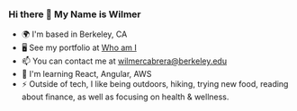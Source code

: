 ### Hi there 👋 My Name is Wilmer

<!--
**wilmer-1/wilmer-1** is a ✨ _special_ ✨ repository because its `README.md` (this file) appears on your GitHub profile.

Here are some ideas to get you started:

- 🔭 I’m currently working on ...
- 🌱 I’m currently learning ...
- 👯 I’m looking to collaborate on ...
- 🤔 I’m looking for help with ...
- 💬 Ask me about ...
- 📫 How to reach me: ...
- 😄 Pronouns: ...
- ⚡ Fun fact: ...
-->

- 🌍 I'm based in Berkeley, CA
- 🖥️ See my portfolio at [Who am I](https://wilmer-1.github.io/wilmer-1/) 
- 📫 You can contact me at [wilmercabrera@berkeley.edu](mailto:wilmercabrera@berkeley.edu)
- 🌱 I'm learning React, Angular, AWS
- ⚡ Outside of tech, I like being outdoors, hiking, trying new food, reading about finance, as well as focusing on health & wellness.
